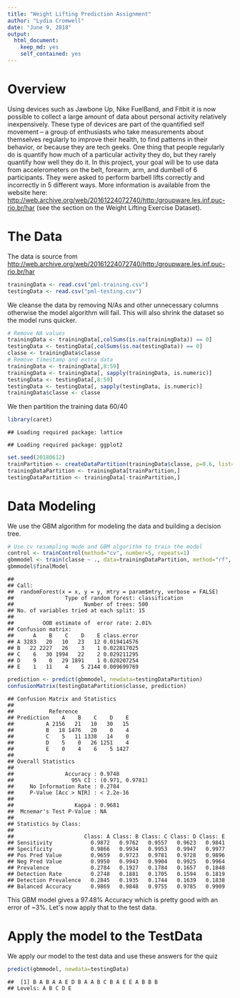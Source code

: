 ```yaml
---
title: "Weight Lifting Prediction Assignment"
author: "Lydia Cromwell"
date: "June 9, 2018"
output: 
  html_document:
    keep_md: yes
    self_contained: yes
---
```


# Overview

Using devices such as Jawbone Up, Nike FuelBand, and Fitbit it is now possible to collect a large amount of data about personal activity relatively inexpensively. These type of devices are part of the quantified self movement – a group of enthusiasts who take measurements about themselves regularly to improve their health, to find patterns in their behavior, or because they are tech geeks. One thing that people regularly do is quantify how much of a particular activity they do, but they rarely quantify how well they do it. In this project, your goal will be to use data from accelerometers on the belt, forearm, arm, and dumbell of 6 participants. They were asked to perform barbell lifts correctly and incorrectly in 5 different ways. More information is available from the website here: http://web.archive.org/web/20161224072740/http:/groupware.les.inf.puc-rio.br/har (see the section on the Weight Lifting Exercise Dataset).

# The Data

The data is source from http://web.archive.org/web/20161224072740/http:/groupware.les.inf.puc-rio.br/har


```r
trainingData <- read.csv("pml-training.csv")
testingData <- read.csv("pml-testing.csv")
```

We cleanse the data by removing N/As and other unnecessary columns otherwise the model algorithm will fail. This will also shrink the dataset so the model runs quicker.

```r
# Remove NA values
trainingData <- trainingData[,colSums(is.na(trainingData)) == 0]
testingData <- testingData[,colSums(is.na(testingData)) == 0]
classe <- trainingData$classe
# Remove timestamp and extra data
trainingData <- trainingData[,8:59]
trainingData <- trainingData[, sapply(trainingData, is.numeric)]
testingData <- testingData[,8:59]
testingData <- testingData[, sapply(testingData, is.numeric)]
trainingData$classe <- classe
```

We then partition the training data 60/40

```r
library(caret)
```

```
## Loading required package: lattice
```

```
## Loading required package: ggplot2
```

```r
set.seed(20180612)
trainPartition <- createDataPartition(trainingData$classe, p=0.6, list=FALSE)
trainingDataPartition <- trainingData[trainPartition,]
testingDataPartition <- trainingData[-trainPartition,]
```

# Data Modeling
We use the GBM algorithm for modeling the data and building a decision tree.

```r
# Use cv resampling mode and GBM algorithm to train the model
control <- trainControl(method="cv", number=5, repeats=1)
gbmmodel <- train(classe ~ ., data=trainingDataPartition, method="rf", trControl=control, verbose=FALSE)
gbmmodel$finalModel
```

```
## 
## Call:
##  randomForest(x = x, y = y, mtry = param$mtry, verbose = FALSE) 
##                Type of random forest: classification
##                      Number of trees: 500
## No. of variables tried at each split: 15
## 
##         OOB estimate of  error rate: 2.01%
## Confusion matrix:
##      A    B    C    D    E class.error
## A 3283   20   10   23   12 0.019414576
## B   22 2227   26    3    1 0.022817025
## C    6   30 1994   22    2 0.029211295
## D    9    0   29 1891    1 0.020207254
## E    1   11    4    5 2144 0.009699769
```

```r
prediction <- predict(gbmmodel, newdata=testingDataPartition)
confusionMatrix(testingDataPartition$classe, prediction)
```

```
## Confusion Matrix and Statistics
## 
##           Reference
## Prediction    A    B    C    D    E
##          A 2156   21   10   30   15
##          B   18 1476   20    0    4
##          C    5   11 1338   14    0
##          D    5    0   26 1251    4
##          E    0    4    6    5 1427
## 
## Overall Statistics
##                                          
##                Accuracy : 0.9748         
##                  95% CI : (0.971, 0.9781)
##     No Information Rate : 0.2784         
##     P-Value [Acc > NIR] : < 2.2e-16      
##                                          
##                   Kappa : 0.9681         
##  Mcnemar's Test P-Value : NA             
## 
## Statistics by Class:
## 
##                      Class: A Class: B Class: C Class: D Class: E
## Sensitivity            0.9872   0.9762   0.9557   0.9623   0.9841
## Specificity            0.9866   0.9934   0.9953   0.9947   0.9977
## Pos Pred Value         0.9659   0.9723   0.9781   0.9728   0.9896
## Neg Pred Value         0.9950   0.9943   0.9904   0.9925   0.9964
## Prevalence             0.2784   0.1927   0.1784   0.1657   0.1848
## Detection Rate         0.2748   0.1881   0.1705   0.1594   0.1819
## Detection Prevalence   0.2845   0.1935   0.1744   0.1639   0.1838
## Balanced Accuracy      0.9869   0.9848   0.9755   0.9785   0.9909
```

This GBM model gives a 97.48% Accuracy which is pretty good with an error of ~3%. Let's now apply that to the test data.

# Apply the model to the TestData
We apply our model to the test data and use these answers for the quiz

```r
predict(gbmmodel, newdata=testingData)
```

```
##  [1] B A B A A E D B A A B C B A E E A B B B
## Levels: A B C D E
```
